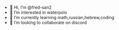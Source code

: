 - 👋 Hi, I’m @fred-san2
- 👀 I’m interested in waterpolo
- 🌱 I’m currently learning math,russian,hebrew,coding
- 💞️ I’m looking to collaborate on discord

<!---
fred-san2/fred-san2 is a ✨ special ✨ repository because its `README.md` (this file) appears on your GitHub profile.
You can click the Preview link to take a look at your changes.
--->
